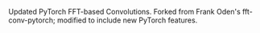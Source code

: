 Updated PyTorch FFT-based Convolutions.
Forked from Frank Oden's fft-conv-pytorch; modified to include new PyTorch features.
